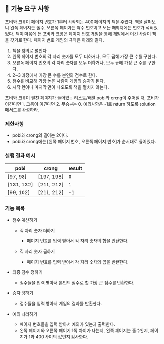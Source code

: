 ## 🚀 기능 요구 사항

포비와 크롱이 페이지 번호가 1부터 시작되는 400 페이지의 책을 주웠다. 책을 살펴보니 왼쪽 페이지는 홀수, 오른쪽 페이지는 짝수 번호이고 모든 페이지에는 번호가 적혀있었다. 책이 마음에 든 포비와 크롱은 페이지 번호 게임을 통해 게임에서 이긴 사람이 책을 갖기로 한다. 페이지 번호 게임의 규칙은 아래와 같다.

1. 책을 임의로 펼친다.
2. 왼쪽 페이지 번호의 각 자리 숫자를 모두 더하거나, 모두 곱해 가장 큰 수를 구한다.
3. 오른쪽 페이지 번호의 각 자리 숫자를 모두 더하거나, 모두 곱해 가장 큰 수를 구한다.
4. 2~3 과정에서 가장 큰 수를 본인의 점수로 한다.
5. 점수를 비교해 가장 높은 사람이 게임의 승자가 된다.
6. 시작 면이나 마지막 면이 나오도록 책을 펼치지 않는다.

포비와 크롱이 펼친 페이지가 들어있는 리스트/배열 pobi와 crong이 주어질 때, 포비가 이긴다면 1, 크롱이 이긴다면 2, 무승부는 0, 예외사항은 -1로 return 하도록 solution 메서드를 완성하라.

### 제한사항

- pobi와 crong의 길이는 2이다.
- pobi와 crong에는 [왼쪽 페이지 번호, 오른쪽 페이지 번호]가 순서대로 들어있다.

### 실행 결과 예시

| pobi | crong | result |
| --- | --- | --- |
| [97, 98] | [197, 198] | 0 |
| [131, 132] | [211, 212] | 1 |
| [99, 102] | [211, 212] | -1 |

### 기능 목록

- 점수 계산하기
  - 각 자리 숫자 더하기
    - 페이지 번호를 입력 받아서 각 자리 숫자의 합을 반환한다.
    
  - 각 자리 숫자 곱하기
    - 페이지 번호를 입력 받아서 각 자리 숫자의 곱을 반환한다.
    
- 최종 점수 정하기
  - 점수들을 입력 받아서 본인의 점수로 할 가장 큰 점수를 반환한다.
    
- 승자 정하기
  - 점수들을 입력 받아서 게임의 결과를 반환한다.
    
- 예외 처리하기
  - 페이지 번호들을 입력 받아서 예외가 있는지 출력한다.
  - 왼쪽 페이지와 오른쪽 페이가 1쪽 차이가 나는지, 왼쪽 페이지는 홀수인지, 페이지가 1과 400 사이의 값인지 검사한다.
